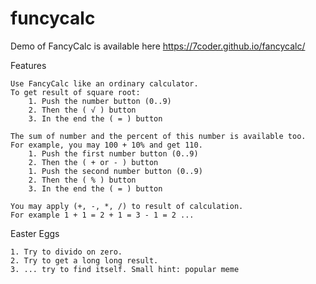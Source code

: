 # funcycalc

Demo of FancyCalc is available here https://7coder.github.io/fancycalc/

Features

    Use FancyCalc like an ordinary calculator.
    To get result of square root:
        1. Push the number button (0..9)
        2. Then the ( √ ) button
        3. In the end the ( = ) button
    
    The sum of number and the percent of this number is available too. 
    For example, you may 100 + 10% and get 110.
        1. Push the first number button (0..9)
        2. Then the ( + or - ) button
        1. Push the second number button (0..9)
        2. Then the ( % ) button
        3. In the end the ( = ) button
    
    You may apply (+, -, *, /) to result of calculation. 
    For example 1 + 1 = 2 + 1 = 3 - 1 = 2 ...

Easter Eggs

    1. Try to divido on zero.
    2. Try to get a long long result.
    3. ... try to find itself. Small hint: popular meme


